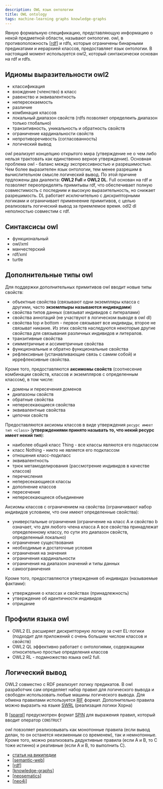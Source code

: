 ```yaml
---
description: OWL язык онтологии
title: OWL ontology
tags: machine-learning graphs knowledge-graphs
---
```

Явную формальную спецификацию, представляющую информацию о некой предметной области, называют онтологие. owl, в противоположность [[rdf]] и rdfs, которые ограничены бинарными предикатами и иерархией классов, предоставляет язык онтологии. В настоящий момент используется owl2, который синтаксически основан на rdf и rdfs.

## Идиомы выразительности owl2

- классификация
- вхождение (членство) в класс
- равенство и эквивалентность
- непересекаемость
- различие
- комбинация классов
- локальный диапазон свойств (rdfs позволяет определеить диапазон только глобально)
- транзитивность, уникальность и обратность свойств
- ограничение кардинальности свойств
- непротиворечивость (согласованность)
- логический вывод

owl реализует концепцию открытого мира (утверждение не о чем либо нельзя трактовать как единственно верное утверждение). Основная проблема owl - баланс между экспрессивностью и разрешимостью. Чем более выразителен язык онтологии, тем менее разрешим в вычислительном смысле логический вывод. По этой причине прдложены два диалекта: **OWL2 Full** и **OWL2 DL**. Full основан на rdf и позволяет переопределять примитывы rdf, что обеспечивает полную совместимость с последним и высокую выразительность, но снижает разрешимость. DL работает исключительно с дискрипторными логиками и ограничивает применеение примитивов, с целью реализовать логический вывод за приемлемое время. odl2 dl неполностью совместим с rdf.

## Синтаксисы owl

- функциональный
- owl/xml
- манчестерский
- rdf/xml
- turtle

## Дополнительные типы owl

Для поддержки дополнительных примитивов owl вводит новые типы свойств:

- объектные свойства (связывают одни экземпляры класса с другими, часто **экземлпыры называются индивидами**)
- свойства типов данных (связыват индивидов с литералами)
- свойства аннотаций (не участвуют в логическом выводе в owl dl)
- свойства top и bottom - первое связывает все индивиды, второе не связыват никакие. Из этих свойств наследуются некоторые другие свойства для связывания различных индивидов и литералов.
- транзитивные свойства
- симметричные и ассиметричные свойства
- функциональные и обратно функциональные свойства
- рефлексивные (устанавливающие связь с самим собой) и иррефлексивные свойства.

Кроме того, предоставляются **аксимомы свойств** (соотнесение комбинации свойств, классов и экземпляров с определенным классом), в том числе:

- домены и пересечения доменов
- диапазоны свойств
- обратные свойства
- непересекающиеся свойства
- эквивалентные свойства
- цепочки свойств

Предоставляются аксиомы классов в виде утверждения `ресурс имеет тип <class>` (**утверждениями принято называть то, что некий ресурс имеет некий тип**):

- наиболее общий класс Thing - все классы являются его подклассом
- класс Nothing - никто не является его подклассом
- отношения класс-подкласс
- эквивалентность
- трюк метамоделирования (рассмотрение индивидов в качестве классов)
- перечисления
- непересекающиеся классы
- дополнение классов
- пересечение
- непересекающееся объединение

Аксиомы классов с ограничением на свойства (ограничивают набор индивидов условием, что они имеют определенные свойства):

- универстальные ограничения (ограничение на класс A и свойство b означает, что для любого члена класса A все свойства принадлежат определенному классу, по сути это диапазон свойств, определенный локально)
- ограничение существования
- необходимые и достаточные условия
- ограничения на значения
- ограничения кардинальности
- ограничения на диапазон значений и типы данных
- самоограничения

Кроме того, предоставляются утверждения об индивидах (называемые фактами):

- утверждения о классах и свойствах (принадлежность)
- утверждение об идентичности индивидов
- отрицание

## Профили языка owl

- OWL2 EL расширяет дискрипторную логику за счет EL-логики (подходит для приложений с очень большим числом классов и свойств)
- OWL2 QL эффективно работает с онтологиями, содержащими относительно простые определения классов
- OWL2 RL - подмножество языка owl2 full.

## Логический вывод

OWL2 совместно с RDF реализует логику предикатов. В owl разработчик сам определяет набор правил для логического вывода и свободен использовать любые машины логического вывода. Для обмена правилами используется [RIF](https://www.w3.org/TR/rif-rdf-owl/) формат. Дополнительно правила можно выразить на языке [SWRL](https://www.w3.org/Submission/SWRL/) (реализация логики Хорна)

В [[sparql]] предусмотрен формат [SPIN](https://www.w3.org/Submission/spin-sparql/) для выражения правил, который вводит оператор `CONSTRUCT`

owl повзоляет реализовывать как монотонные правила (если вывод делан, то он останется неизменным со временем), так и немнотонные. Кроме того, можно реализовать дедуктивные правила (если A и B, то C тоже истинно) и реативные (если A и B, то выполнить C).

- [статья на википедии](https://ru.wikipedia.org/wiki/Web_Ontology_Language)
- [[semantic-web]]
- [[rdf]]
- [[knowledge-graphs]]
- [[neosematics]]
- [[neo4j]]

[//begin]: # "Autogenerated link references for markdown compatibility"
[rdf]: rdf "RDF"
[sparql]: sparql "SPARQL"
[semantic-web]: semantic-web "Semantic web"
[knowledge-graphs]: ..%2Flists%2Fknowledge-graphs "Knowledge graphs"
[neosematics]: neosematics "Neosematics"
[neo4j]: neo4j "Neo4j graph data base"
[//end]: # "Autogenerated link references"
[//begin]: # "Autogenerated link references for markdown compatibility"
[rdf]: rdf "RDF"
[sparql]: sparql "SPARQL"
[semantic-web]: semantic-web "Semantic web"
[rdf]: rdf "RDF"
[knowledge-graphs]: ../lists/knowledge-graphs "Knowledge graphs"
[neosematics]: neosematics "Neosematics"
[neo4j]: neo4j "Neo4j graph data base"
[//end]: # "Autogenerated link references"